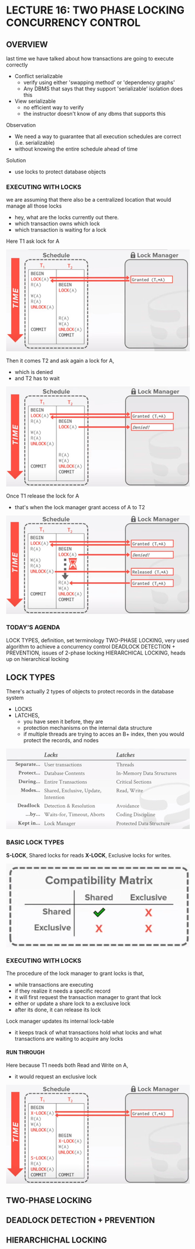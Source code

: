 # LECTURE 16: TWO PHASE LOCKING CONCURRENCY CONTROL

## OVERVIEW
last time we have talked about how transactions are going to execute correctly
- Conflict serializable
  - verify using either 'swapping method' or 'dependency graphs'
  - Any DBMS that says that they support 'serializable' isolation does this
- View serializable
  - no efficient way to verify
  - the instructor doesn't know of any dbms that supports this

Observation
- We need a way to guarantee that all execution schedules are correct (i.e. serializable)
- without knowing the entire schedule ahead of time


Solution
- use locks to protect database objects


### EXECUTING WITH LOCKS
we are assuming that there also be a centralized location that would manage all those locks
- hey, what are the locks currently out there.
- which transaction owns which lock
- which transaction is waiting for a lock
  
Here T1 ask lock for A

![](1.jpg)

Then it comes T2 and ask again a lock for A, 
- which is denied
- and T2 has to wait
  
![](2.jpg)

Once T1 release the lock for A
- that's when the lock manager grant access of A to T2

![](3.jpg)

### TODAY'S AGENDA
LOCK TYPES, definition, set terminology
TWO-PHASE LOCKING, very used algorithm to achieve a concurrency control
DEADLOCK DETECTION + PREVENTION, issues of 2-phase locking
HIERARCHICAL LOCKING, heads up on hierarchical locking

## LOCK TYPES
There's actually 2 types of objects to protect records in the database system
- LOCKS
- LATCHES,
  - you have seen it before, they are
  - protection mechanisms on the internal data structure
  - if multiple threads are trying to acces an B+ index, then you would protect the records, and nodes

![](4.jpg)  

### BASIC LOCK TYPES
**S-LOCK**, Shared locks for reads
**X-LOCK**, Exclusive locks for writes.

![](5.jpg)

### EXECUTING WITH LOCKS
The procedure of the lock manager to grant locks is that,
- while transactions are executing
- if they realize it needs a specific record
- it will first request the transaction manager to grant that lock
- either or update a share lock to a exclusive lock
- after its done, it can release its lock
  

Lock manager updates its internal lock-table
- it keeps track of what transactions hold what locks and what transactions are waiting to acquire any locks

#### RUN THROUGH
Here because T1 needs both Read and Write on A, 
- it would request an exclusive lock

![](6.jpg)

## TWO-PHASE LOCKING
## DEADLOCK DETECTION + PREVENTION
## HIERARCHICHAL LOCKING


